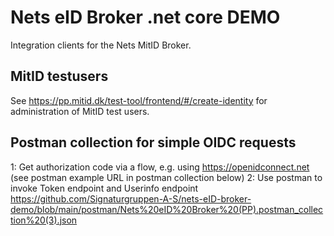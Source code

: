 # Nets eID Broker .net core DEMO

Integration clients for the Nets MitID Broker.

## MitID testusers
See https://pp.mitid.dk/test-tool/frontend/#/create-identity for administration of MitID test users.


## Postman collection for simple OIDC requests
1: Get authorization code via a flow, e.g. using https://openidconnect.net (see postman example URL in postman collection below)
2: Use postman to invoke Token endpoint and Userinfo endpoint
https://github.com/Signaturgruppen-A-S/nets-eID-broker-demo/blob/main/postman/Nets%20eID%20Broker%20(PP).postman_collection%20(3).json
